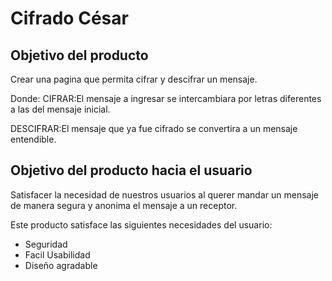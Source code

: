 # Cifrado César


## Objetivo del producto

Crear una pagina que permita cifrar y descifrar un mensaje.

Donde:
CIFRAR:El mensaje a ingresar se intercambiara por letras diferentes a las del mensaje inicial.

DESCIFRAR:El mensaje que ya fue cifrado se convertira a un mensaje entendible.

## Objetivo del producto hacia el usuario

Satisfacer la necesidad de nuestros usuarios al querer mandar un mensaje de manera segura y anonima el mensaje a un receptor.

Este producto satisface las siguientes necesidades del usuario:
* Seguridad
* Facil Usabilidad
* Diseño agradable
